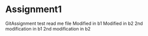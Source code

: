 # Assignment1
GitAssignment
test read me file
Modified in b1
Modified in b2
2nd modification in b1
2nd modification in b2
